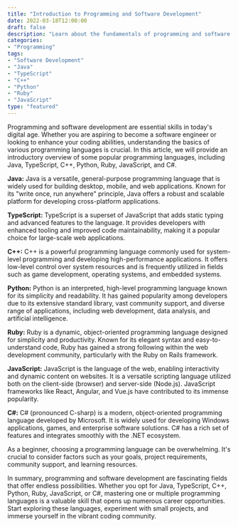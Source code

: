 ```yaml
--- 
title: "Introduction to Programming and Software Development" 
date: 2022-03-18T12:00:00 
draft: false 
description: "Learn about the fundamentals of programming and software development, exploring popular languages like Java, TypeScript, C++, Python, Ruby, JavaScript, and C#." 
categories: 
- "Programming" 
tags: 
- "Software Development" 
- "Java" 
- "TypeScript" 
- "C++" 
- "Python" 
- "Ruby" 
- "JavaScript"  
type: "featured" 
--- 
```


Programming and software development are essential skills in today's digital age. Whether you are aspiring to become a software engineer or looking to enhance your coding abilities, understanding the basics of various programming languages is crucial. In this article, we will provide an introductory overview of some popular programming languages, including Java, TypeScript, C++, Python, Ruby, JavaScript, and C#.

**Java:** 
Java is a versatile, general-purpose programming language that is widely used for building desktop, mobile, and web applications. Known for its "write once, run anywhere" principle, Java offers a robust and scalable platform for developing cross-platform applications.

**TypeScript:** 
TypeScript is a superset of JavaScript that adds static typing and advanced features to the language. It provides developers with enhanced tooling and improved code maintainability, making it a popular choice for large-scale web applications.

**C++:** 
C++ is a powerful programming language commonly used for system-level programming and developing high-performance applications. It offers low-level control over system resources and is frequently utilized in fields such as game development, operating systems, and embedded systems.

**Python:** 
Python is an interpreted, high-level programming language known for its simplicity and readability. It has gained popularity among developers due to its extensive standard library, vast community support, and diverse range of applications, including web development, data analysis, and artificial intelligence.

**Ruby:** 
Ruby is a dynamic, object-oriented programming language designed for simplicity and productivity. Known for its elegant syntax and easy-to-understand code, Ruby has gained a strong following within the web development community, particularly with the Ruby on Rails framework.

**JavaScript:** 
JavaScript is the language of the web, enabling interactivity and dynamic content on websites. It is a versatile scripting language utilized both on the client-side (browser) and server-side (Node.js). JavaScript frameworks like React, Angular, and Vue.js have contributed to its immense popularity.

**C#:**
C# (pronounced C-sharp) is a modern, object-oriented programming language developed by Microsoft. It is widely used for developing Windows applications, games, and enterprise software solutions. C# has a rich set of features and integrates smoothly with the .NET ecosystem.

As a beginner, choosing a programming language can be overwhelming. It's crucial to consider factors such as your goals, project requirements, community support, and learning resources.

In summary, programming and software development are fascinating fields that offer endless possibilities. Whether you opt for Java, TypeScript, C++, Python, Ruby, JavaScript, or C#, mastering one or multiple programming languages is a valuable skill that opens up numerous career opportunities. Start exploring these languages, experiment with small projects, and immerse yourself in the vibrant coding community.
